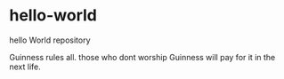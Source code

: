 # hello-world
hello World repository

Guinness rules all. those who dont worship Guinness will pay for it in the next life.

